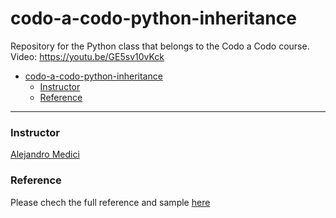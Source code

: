 # codo-a-codo-python-inheritance
Repository for the Python class that belongs to the Codo a Codo course. Video: https://youtu.be/GE5sv10vKck

- [codo-a-codo-python-inheritance](#codo-a-codo-python-inheritance)
    - [Instructor](#instructor)
    - [Reference](#reference)
---
### Instructor

[Alejandro Medici](https://www.linkedin.com/in/alejandromedici)


### Reference

Please chech the full reference and sample [here](https://realpython.com/inheritance-composition-python/)